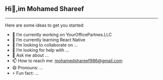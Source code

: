 ## Hi👋,im Mohamed Shareef
---
<!--**Mohamed-Shareef/Mohamed-Shareef** is a ✨ _special_ ✨ repository because its `README.md` (this file) appears on your GitHub profile.-->

Here are some ideas to get you started:

- 🔭 I’m currently working on YourOfficePartnes.LLC
- 🌱 I’m currently learning React Native
- 👯 I’m looking to collaborate on ...
- 🤔 I’m looking for help with ...
- 💬 Ask me about ...
- 📫 How to reach me: mohamedshareef986@gmail.com
- 😄 Pronouns: ...
- ⚡ Fun fact: ...

